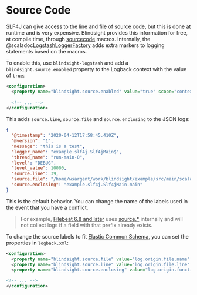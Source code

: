 # Source Code

SLF4J can give access to the line and file of source code, but this is done at runtime and is very expensive.  Blindsight provides this information for free, at compile time, through [sourcecode](https://github.com/lihaoyi/sourcecode) macros.  Internally, the @scaladoc[LogstashLoggerFactory](com.tersesystems.blindsight.logstash.LogstashLoggerFactory) adds extra markers to logging statements based on the macros.

To enable this, use `blindsight-logstash` and add a `blindsight.source.enabled` property to the Logback context with the value of `true`:

```xml
<configuration>
  <property name="blindsight.source.enabled" value="true" scope="context"/>
 
  <!-- ... -->
</configuration>
```

This adds `source.line`, `source.file` and `source.enclosing` to the JSON logs:

```json
{
  "@timestamp": "2020-04-12T17:58:45.410Z",
  "@version": "1",
  "message": "this is a test",
  "logger_name": "example.slf4j.Slf4jMain$",
  "thread_name": "run-main-0",
  "level": "DEBUG",
  "level_value": 10000,
  "source.line": 39,
  "source.file": "/home/wsargent/work/blindsight/example/src/main/scala/example/slf4j/Slf4jMain.scala",
  "source.enclosing": "example.slf4j.Slf4jMain.main"
}
```

This is the default behavior.  You can change the name of the labels used in the event that you have a conflict.

> For example, [Filebeat 6.8 and later](https://www.elastic.co/guide/en/beats/filebeat/6.8/index.html) uses [source.*](https://www.elastic.co/guide/en/beats/filebeat/6.8/migration-changed-fields.html#_the_file_field_was_renamed_to_source) internally and will not collect logs if a field with that prefix already exists.

To change the source labels to fit [Elastic Common Schema](https://www.elastic.co/guide/en/ecs/1.7/ecs-log.html#field-log-origin-file-line), you can set the properties in `logback.xml`:

```xml
<configuration>
  <property name="blindsight.source.file" value="log.origin.file.name" scope="context"/>
  <property name="blindsight.source.line" value="log.origin.file.line" scope="context"/>
  <property name="blindsight.source.enclosing" value="log.origin.function" scope="context"/>

<!-- ... -->
</configuration>
```

